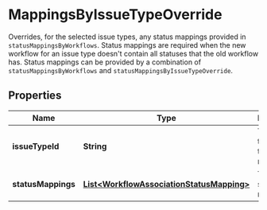 

# MappingsByIssueTypeOverride

Overrides, for the selected issue types, any status mappings provided in `statusMappingsByWorkflows`. Status mappings are required when the new workflow for an issue type doesn't contain all statuses that the old workflow has. Status mappings can be provided by a combination of `statusMappingsByWorkflows` and `statusMappingsByIssueTypeOverride`.

## Properties

| Name | Type | Description | Notes |
|------------ | ------------- | ------------- | -------------|
|**issueTypeId** | **String** | The ID of the issue type for this mapping. |  |
|**statusMappings** | [**List&lt;WorkflowAssociationStatusMapping&gt;**](WorkflowAssociationStatusMapping.md) | The list of status mappings. |  |



